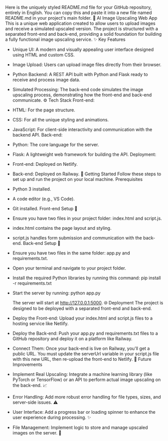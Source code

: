 Here is the uniquely styled README.md file for your GitHub repository, entirely in English. You can copy this and paste it into a new file named README.md in your project's main folder.
🎨 AI Image Upscaling Web App
This is a unique web application created to allow users to upload images and receive a simulated upscaled version. The project is structured with a separated front-end and back-end, providing a solid foundation for building a fully functional image upscaling service.
✨ Key Features
 * Unique UI: A modern and visually appealing user interface designed using HTML and custom CSS.
 * Image Upload: Users can upload image files directly from their browser.
 * Python Backend: A REST API built with Python and Flask ready to receive and process image data.
 * Simulated Processing: The back-end code simulates the image upscaling process, demonstrating how the front-end and back-end communicate.
⚙️ Tech Stack
Front-end:
 * HTML: For the page structure.
 * CSS: For all the unique styling and animations.
 * JavaScript: For client-side interactivity and communication with the backend API.
Back-end:
 * Python: The core language for the server.
 * Flask: A lightweight web framework for building the API.
Deployment:
 * Front-end: Deployed on Netlify.
 * Back-end: Deployed on Railway.
🚀 Getting Started
Follow these steps to set up and run the project on your local machine.
Prerequisites
 * Python 3 installed.
 * A code editor (e.g., VS Code).
 * Git installed.
Front-end Setup 📁
 * Ensure you have two files in your project folder: index.html and script.js.
 * index.html contains the page layout and styling.
 * script.js handles form submission and communication with the back-end.
Back-end Setup 🐍
 * Ensure you have two files in the same folder: app.py and requirements.txt.
 * Open your terminal and navigate to your project folder.
 * Install the required Python libraries by running this command:
   pip install -r requirements.txt

 * Start the server by running:
   python app.py

   The server will start at http://127.0.0.1:5000.
🌐 Deployment
The project is designed to be deployed with a separated front-end and back-end.
 * Deploy the Front-end: Upload your index.html and script.js files to a hosting service like Netlify.
 * Deploy the Back-end: Push your app.py and requirements.txt files to a GitHub repository and deploy it on a platform like Railway.
 * Connect Them: Once your back-end is live on Railway, you'll get a public URL. You must update the serverUrl variable in your script.js file with this new URL, then re-upload the front-end to Netlify.
🚀 Future Improvements
 * Implement Real Upscaling: Integrate a machine learning library (like PyTorch or TensorFlow) or an API to perform actual image upscaling on the back-end. 📈
 * Error Handling: Add more robust error handling for file types, sizes, and server-side issues. ⚠️
 * User Interface: Add a progress bar or loading spinner to enhance the user experience during processing. ✨
 * File Management: Implement logic to store and manage upscaled images on the server. 💾
